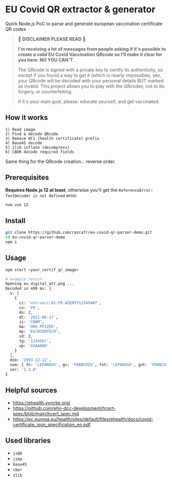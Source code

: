 # EU Covid QR extractor & generator

Quick Node.js PoC to parse and generate european vaccination certificate QR codes

> 🛑 **DISCLAIMER PLEASE READ** 🛑 
> 
> **I'm receiving a lot of messages from people asking if it's possible to create a valid EU Covid Vaccination QRcode so I'll make it clear for you here: NO YOU CAN'T**.
> 
> The QRcode is signed with a private key to certify its authenticity, so except if you found a way to get it (which is nearly impossible), yes, your QRcode will be decoded with your personal details BUT marked as invalid. This project allows you to play with the QRcodes, not to do forgery, or counterfeiting.
> 
> If it's your main goal, please: educate yourself, and get vaccinated.

## How it works

```
1) Read image
2) Find & decode QRcode
3) Remove HC1 (health certificate) prefix
4) Base45 decode
5) zlib inflate (decompress)
6) CBOR decode required fields
```

Same thing for the QRcode creation... reverse order.

## Prerequisites

**Requires Node.js 12 at least**, otherwise you'll get the `ReferenceError: TextDecoder is not defined` error.

```bash
nvm use 12
```

## Install

```bash
git clone https://github.com/rascafr/eu-covid-qr-parser-demo.git
cd eu-covid-qr-parser-demo
npm i
```

## Usage

```bash
npm start <your_certif_qr_image>

# example return
Opening eu_digital_att.png ...
Decoded in 499 ms: {
  v: [
    {
      ci: 'urn:uvci:01:FR:AZERTY123456#7',
      co: 'FR',
      dn: 2,
      dt: '2021-06-17',
      is: 'CNAM',
      ma: 'ORG-PFIZER',
      mp: 'EU/BIONTECH',
      sd: 2,
      tg: '1234567',
      vp: 'XXAA000'
    }
  ],
  dob: '1993-12-12',
  nam: { fn: 'LEPAROUX', gn: 'FRANCOIS', fnt: 'LEPAROUX', gnt: 'FRANCOIS' },
  ver: '1.3.0'
}
```

## Helpful sources

- https://ehealth.vyncke.org/
- https://github.com/ehn-dcc-development/hcert-spec/blob/main/hcert_spec.md
- https://ec.europa.eu/health/sites/default/files/ehealth/docs/covid-certificate_json_specification_en.pdf

## Used libraries

- `jsQR`
- `jimp`
- `base45`
- `cbor`
- `zlib`
